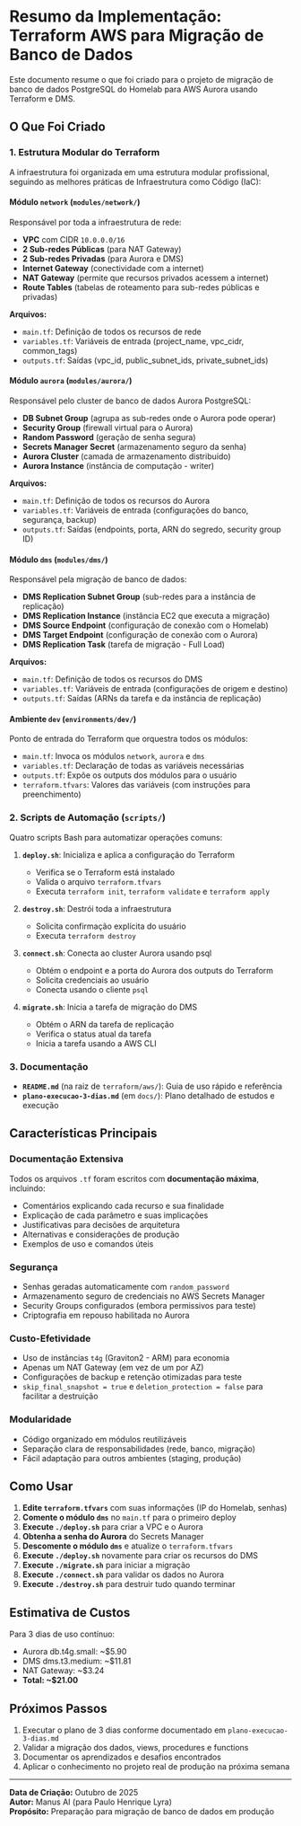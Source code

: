# Resumo da Implementação: Terraform AWS para Migração de Banco de Dados

Este documento resume o que foi criado para o projeto de migração de banco de dados PostgreSQL do Homelab para AWS Aurora usando Terraform e DMS.

## O Que Foi Criado

### 1. Estrutura Modular do Terraform

A infraestrutura foi organizada em uma estrutura modular profissional, seguindo as melhores práticas de Infraestrutura como Código (IaC):

#### Módulo `network` (`modules/network/`)

Responsável por toda a infraestrutura de rede:

*   **VPC** com CIDR `10.0.0.0/16`
*   **2 Sub-redes Públicas** (para NAT Gateway)
*   **2 Sub-redes Privadas** (para Aurora e DMS)
*   **Internet Gateway** (conectividade com a internet)
*   **NAT Gateway** (permite que recursos privados acessem a internet)
*   **Route Tables** (tabelas de roteamento para sub-redes públicas e privadas)

**Arquivos:**
*   `main.tf`: Definição de todos os recursos de rede
*   `variables.tf`: Variáveis de entrada (project_name, vpc_cidr, common_tags)
*   `outputs.tf`: Saídas (vpc_id, public_subnet_ids, private_subnet_ids)

#### Módulo `aurora` (`modules/aurora/`)

Responsável pelo cluster de banco de dados Aurora PostgreSQL:

*   **DB Subnet Group** (agrupa as sub-redes onde o Aurora pode operar)
*   **Security Group** (firewall virtual para o Aurora)
*   **Random Password** (geração de senha segura)
*   **Secrets Manager Secret** (armazenamento seguro da senha)
*   **Aurora Cluster** (camada de armazenamento distribuído)
*   **Aurora Instance** (instância de computação - writer)

**Arquivos:**
*   `main.tf`: Definição de todos os recursos do Aurora
*   `variables.tf`: Variáveis de entrada (configurações do banco, segurança, backup)
*   `outputs.tf`: Saídas (endpoints, porta, ARN do segredo, security group ID)

#### Módulo `dms` (`modules/dms/`)

Responsável pela migração de banco de dados:

*   **DMS Replication Subnet Group** (sub-redes para a instância de replicação)
*   **DMS Replication Instance** (instância EC2 que executa a migração)
*   **DMS Source Endpoint** (configuração de conexão com o Homelab)
*   **DMS Target Endpoint** (configuração de conexão com o Aurora)
*   **DMS Replication Task** (tarefa de migração - Full Load)

**Arquivos:**
*   `main.tf`: Definição de todos os recursos do DMS
*   `variables.tf`: Variáveis de entrada (configurações de origem e destino)
*   `outputs.tf`: Saídas (ARNs da tarefa e da instância de replicação)

#### Ambiente `dev` (`environments/dev/`)

Ponto de entrada do Terraform que orquestra todos os módulos:

*   `main.tf`: Invoca os módulos `network`, `aurora` e `dms`
*   `variables.tf`: Declaração de todas as variáveis necessárias
*   `outputs.tf`: Expõe os outputs dos módulos para o usuário
*   `terraform.tfvars`: Valores das variáveis (com instruções para preenchimento)

### 2. Scripts de Automação (`scripts/`)

Quatro scripts Bash para automatizar operações comuns:

1.  **`deploy.sh`**: Inicializa e aplica a configuração do Terraform
    *   Verifica se o Terraform está instalado
    *   Valida o arquivo `terraform.tfvars`
    *   Executa `terraform init`, `terraform validate` e `terraform apply`

2.  **`destroy.sh`**: Destrói toda a infraestrutura
    *   Solicita confirmação explícita do usuário
    *   Executa `terraform destroy`

3.  **`connect.sh`**: Conecta ao cluster Aurora usando psql
    *   Obtém o endpoint e a porta do Aurora dos outputs do Terraform
    *   Solicita credenciais ao usuário
    *   Conecta usando o cliente `psql`

4.  **`migrate.sh`**: Inicia a tarefa de migração do DMS
    *   Obtém o ARN da tarefa de replicação
    *   Verifica o status atual da tarefa
    *   Inicia a tarefa usando a AWS CLI

### 3. Documentação

*   **`README.md`** (na raiz de `terraform/aws/`): Guia de uso rápido e referência
*   **`plano-execucao-3-dias.md`** (em `docs/`): Plano detalhado de estudos e execução

## Características Principais

### Documentação Extensiva

Todos os arquivos `.tf` foram escritos com **documentação máxima**, incluindo:

*   Comentários explicando cada recurso e sua finalidade
*   Explicação de cada parâmetro e suas implicações
*   Justificativas para decisões de arquitetura
*   Alternativas e considerações de produção
*   Exemplos de uso e comandos úteis

### Segurança

*   Senhas geradas automaticamente com `random_password`
*   Armazenamento seguro de credenciais no AWS Secrets Manager
*   Security Groups configurados (embora permissivos para teste)
*   Criptografia em repouso habilitada no Aurora

### Custo-Efetividade

*   Uso de instâncias `t4g` (Graviton2 - ARM) para economia
*   Apenas um NAT Gateway (em vez de um por AZ)
*   Configurações de backup e retenção otimizadas para teste
*   `skip_final_snapshot = true` e `deletion_protection = false` para facilitar a destruição

### Modularidade

*   Código organizado em módulos reutilizáveis
*   Separação clara de responsabilidades (rede, banco, migração)
*   Fácil adaptação para outros ambientes (staging, produção)

## Como Usar

1.  **Edite `terraform.tfvars`** com suas informações (IP do Homelab, senhas)
2.  **Comente o módulo `dms`** no `main.tf` para o primeiro deploy
3.  **Execute `./deploy.sh`** para criar a VPC e o Aurora
4.  **Obtenha a senha do Aurora** do Secrets Manager
5.  **Descomente o módulo `dms`** e atualize o `terraform.tfvars`
6.  **Execute `./deploy.sh`** novamente para criar os recursos do DMS
7.  **Execute `./migrate.sh`** para iniciar a migração
8.  **Execute `./connect.sh`** para validar os dados no Aurora
9.  **Execute `./destroy.sh`** para destruir tudo quando terminar

## Estimativa de Custos

Para 3 dias de uso contínuo:

*   Aurora db.t4g.small: ~$5.90
*   DMS dms.t3.medium: ~$11.81
*   NAT Gateway: ~$3.24
*   **Total: ~$21.00**

## Próximos Passos

1.  Executar o plano de 3 dias conforme documentado em `plano-execucao-3-dias.md`
2.  Validar a migração dos dados, views, procedures e functions
3.  Documentar os aprendizados e desafios encontrados
4.  Aplicar o conhecimento no projeto real de produção na próxima semana

---

**Data de Criação:** Outubro de 2025  
**Autor:** Manus AI (para Paulo Henrique Lyra)  
**Propósito:** Preparação para migração de banco de dados em produção

